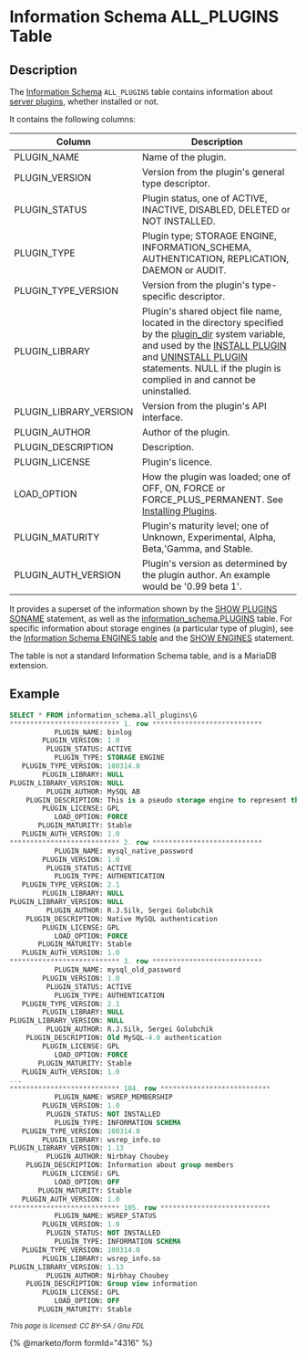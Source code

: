 # Information Schema ALL\_PLUGINS Table

## Description

The [Information Schema](../) `ALL_PLUGINS` table contains information about [server plugins](../../../../../plugins/), whether installed or not.

It contains the following columns:

| Column                   | Description                                                                                                                                                                                                                                                                                                                                                                                                                                                            |
| ------------------------ | ---------------------------------------------------------------------------------------------------------------------------------------------------------------------------------------------------------------------------------------------------------------------------------------------------------------------------------------------------------------------------------------------------------------------------------------------------------------------- |
| PLUGIN\_NAME             | Name of the plugin.                                                                                                                                                                                                                                                                                                                                                                                                                                                    |
| PLUGIN\_VERSION          | Version from the plugin's general type descriptor.                                                                                                                                                                                                                                                                                                                                                                                                                     |
| PLUGIN\_STATUS           | Plugin status, one of ACTIVE, INACTIVE, DISABLED, DELETED or NOT INSTALLED.                                                                                                                                                                                                                                                                                                                                                                                            |
| PLUGIN\_TYPE             | Plugin type; STORAGE ENGINE, INFORMATION\_SCHEMA, AUTHENTICATION, REPLICATION, DAEMON or AUDIT.                                                                                                                                                                                                                                                                                                                                                                        |
| PLUGIN\_TYPE\_VERSION    | Version from the plugin's type-specific descriptor.                                                                                                                                                                                                                                                                                                                                                                                                                    |
| PLUGIN\_LIBRARY          | Plugin's shared object file name, located in the directory specified by the [plugin\_dir](../../../../../../ha-and-performance/optimization-and-tuning/system-variables/server-system-variables.md#plugin_dir) system variable, and used by the [INSTALL PLUGIN](../../../plugin-sql-statements/install-plugin.md) and [UNINSTALL PLUGIN](../../../plugin-sql-statements/uninstall-plugin.md) statements. NULL if the plugin is complied in and cannot be uninstalled. |
| PLUGIN\_LIBRARY\_VERSION | Version from the plugin's API interface.                                                                                                                                                                                                                                                                                                                                                                                                                               |
| PLUGIN\_AUTHOR           | Author of the plugin.                                                                                                                                                                                                                                                                                                                                                                                                                                                  |
| PLUGIN\_DESCRIPTION      | Description.                                                                                                                                                                                                                                                                                                                                                                                                                                                           |
| PLUGIN\_LICENSE          | Plugin's licence.                                                                                                                                                                                                                                                                                                                                                                                                                                                      |
| LOAD\_OPTION             | How the plugin was loaded; one of OFF, ON, FORCE or FORCE\_PLUS\_PERMANENT. See [Installing Plugins](../../../../../plugins/plugin-overview.md#installing-plugins).                                                                                                                                                                                                                                                                                                    |
| PLUGIN\_MATURITY         | Plugin's maturity level; one of Unknown, Experimental, Alpha, Beta,'Gamma, and Stable.                                                                                                                                                                                                                                                                                                                                                                                 |
| PLUGIN\_AUTH\_VERSION    | Plugin's version as determined by the plugin author. An example would be '0.99 beta 1'.                                                                                                                                                                                                                                                                                                                                                                                |

It provides a superset of the information shown by the [SHOW PLUGINS SONAME](../../../show/show-plugins-soname.md) statement, as well as the [information_schema.PLUGINS](plugins-table-information-schema.md) table. For specific information about storage engines (a particular type of plugin), see the [Information Schema ENGINES table](information-schema-engines-table.md) and the [SHOW ENGINES](../../../show/show-engines.md) statement.

The table is not a standard Information Schema table, and is a MariaDB extension.

## Example

```sql
SELECT * FROM information_schema.all_plugins\G
*************************** 1. row ***************************
           PLUGIN_NAME: binlog
        PLUGIN_VERSION: 1.0
         PLUGIN_STATUS: ACTIVE
           PLUGIN_TYPE: STORAGE ENGINE
   PLUGIN_TYPE_VERSION: 100314.0
        PLUGIN_LIBRARY: NULL
PLUGIN_LIBRARY_VERSION: NULL
         PLUGIN_AUTHOR: MySQL AB
    PLUGIN_DESCRIPTION: This is a pseudo storage engine to represent the binlog in a transaction
        PLUGIN_LICENSE: GPL
           LOAD_OPTION: FORCE
       PLUGIN_MATURITY: Stable
   PLUGIN_AUTH_VERSION: 1.0
*************************** 2. row ***************************
           PLUGIN_NAME: mysql_native_password
        PLUGIN_VERSION: 1.0
         PLUGIN_STATUS: ACTIVE
           PLUGIN_TYPE: AUTHENTICATION
   PLUGIN_TYPE_VERSION: 2.1
        PLUGIN_LIBRARY: NULL
PLUGIN_LIBRARY_VERSION: NULL
         PLUGIN_AUTHOR: R.J.Silk, Sergei Golubchik
    PLUGIN_DESCRIPTION: Native MySQL authentication
        PLUGIN_LICENSE: GPL
           LOAD_OPTION: FORCE
       PLUGIN_MATURITY: Stable
   PLUGIN_AUTH_VERSION: 1.0
*************************** 3. row ***************************
           PLUGIN_NAME: mysql_old_password
        PLUGIN_VERSION: 1.0
         PLUGIN_STATUS: ACTIVE
           PLUGIN_TYPE: AUTHENTICATION
   PLUGIN_TYPE_VERSION: 2.1
        PLUGIN_LIBRARY: NULL
PLUGIN_LIBRARY_VERSION: NULL
         PLUGIN_AUTHOR: R.J.Silk, Sergei Golubchik
    PLUGIN_DESCRIPTION: Old MySQL-4.0 authentication
        PLUGIN_LICENSE: GPL
           LOAD_OPTION: FORCE
       PLUGIN_MATURITY: Stable
   PLUGIN_AUTH_VERSION: 1.0
...
*************************** 104. row ***************************
           PLUGIN_NAME: WSREP_MEMBERSHIP
        PLUGIN_VERSION: 1.0
         PLUGIN_STATUS: NOT INSTALLED
           PLUGIN_TYPE: INFORMATION SCHEMA
   PLUGIN_TYPE_VERSION: 100314.0
        PLUGIN_LIBRARY: wsrep_info.so
PLUGIN_LIBRARY_VERSION: 1.13
         PLUGIN_AUTHOR: Nirbhay Choubey
    PLUGIN_DESCRIPTION: Information about group members
        PLUGIN_LICENSE: GPL
           LOAD_OPTION: OFF
       PLUGIN_MATURITY: Stable
   PLUGIN_AUTH_VERSION: 1.0
*************************** 105. row ***************************
           PLUGIN_NAME: WSREP_STATUS
        PLUGIN_VERSION: 1.0
         PLUGIN_STATUS: NOT INSTALLED
           PLUGIN_TYPE: INFORMATION SCHEMA
   PLUGIN_TYPE_VERSION: 100314.0
        PLUGIN_LIBRARY: wsrep_info.so
PLUGIN_LIBRARY_VERSION: 1.13
         PLUGIN_AUTHOR: Nirbhay Choubey
    PLUGIN_DESCRIPTION: Group view information
        PLUGIN_LICENSE: GPL
           LOAD_OPTION: OFF
       PLUGIN_MATURITY: Stable
```

<sub>_This page is licensed: CC BY-SA / Gnu FDL_</sub>

{% @marketo/form formId="4316" %}
